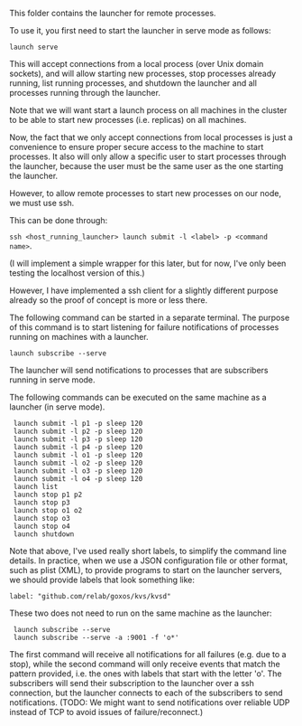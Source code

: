 This folder contains the launcher for remote processes.

To use it, you first need to start the launcher in serve mode as follows:

 `launch serve`

This will accept connections from a local process (over Unix domain sockets),
and will allow starting new processes, stop processes already running, list
running processes, and shutdown the launcher and all processes running through
the launcher.

Note that we will want start a launch process on all machines in the cluster
to be able to start new processes (i.e. replicas) on all machines.

Now, the fact that we only accept connections from local processes is just a
convenience to ensure proper secure access to the machine to start processes.
It also will only allow a specific user to start processes through the
launcher, because the user must be the same user as the one starting the
launcher.

However, to allow remote processes to start new processes on our node, we must
use ssh.

This can be done through:

 `ssh <host_running_launcher> launch submit -l <label> -p <command name>`.

(I will implement a simple wrapper for this later, but for now, I've only been
testing the localhost version of this.)

However, I have implemented a ssh client for a slightly different purpose
already so the proof of concept is more or less there.

The following command can be started in a separate terminal. The purpose of
this command is to start listening for failure notifications of processes
running on machines with a launcher.

 `launch subscribe --serve`

The launcher will send notifications to processes that are subscribers running
in serve mode.

The following commands can be executed on the same machine as a launcher (in
serve mode). 

```
 launch submit -l p1 -p sleep 120
 launch submit -l p2 -p sleep 120
 launch submit -l p3 -p sleep 120
 launch submit -l p4 -p sleep 120
 launch submit -l o1 -p sleep 120
 launch submit -l o2 -p sleep 120
 launch submit -l o3 -p sleep 120
 launch submit -l o4 -p sleep 120
 launch list
 launch stop p1 p2
 launch stop p3
 launch stop o1 o2
 launch stop o3
 launch stop o4
 launch shutdown
```

Note that above, I've used really short labels, to simplify the command line
details. In practice, when we use a JSON configuration file or other format,
such as plist (XML), to provide programs to start on the launcher servers, we
should provide labels that look something like:

 `label: "github.com/relab/goxos/kvs/kvsd"`

These two does not need to run on the same machine as the launcher:

```
 launch subscribe --serve
 launch subscribe --serve -a :9001 -f 'o*'
```

The first command will receive all notifications for all failures (e.g. due to
a stop), while the second command will only receive events that match the
pattern provided, i.e. the ones with labels that start with the letter 'o'.
The subscribers will send their subscription to the launcher over a ssh
connection, but the launcher connects to each of the subscribers to send
notifications. (TODO: We might want to send notifications over reliable UDP
instead of TCP to avoid issues of failure/reconnect.)


